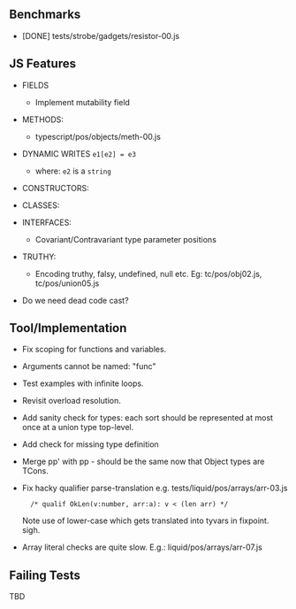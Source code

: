 Benchmarks
----------

  - [DONE] tests/strobe/gadgets/resistor-00.js


JS Features
-----------

  - FIELDS
    - Implement mutability field

  - METHODS:
    - typescript/pos/objects/meth-00.js

  - DYNAMIC WRITES `e1[e2] = e3` 
    - where: `e2` is a `string`

  - CONSTRUCTORS: 

  - CLASSES:

  - INTERFACES:
    - Covariant/Contravariant type parameter positions

  - TRUTHY:
    - Encoding truthy, falsy, undefined, null etc.
      Eg: tc/pos/obj02.js, tc/pos/union05.js

  - Do we need dead code cast?


Tool/Implementation
-------------------
  
  - Fix scoping for functions and variables.

  - Arguments cannot be named: "func"

  - Test examples with infinite loops.

  - Revisit overload resolution.

  - Add sanity check for types: each sort should be represented at most once at
    a union type top-level.

  - Add check for missing type definition

  - Merge pp' with pp - should be the same now that Object types are TCons.

  - Fix hacky qualifier parse-translation e.g. tests/liquid/pos/arrays/arr-03.js
        
          /* qualif OkLen(v:number, arr:a): v < (len arr) */

    Note use of lower-case which gets translated into tyvars in fixpoint. sigh.

  - Array literal checks are quite slow.
      E.g.: liquid/pos/arrays/arr-07.js


Failing Tests 
-------------

  TBD

